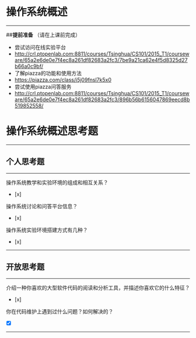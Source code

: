 # 操作系统概述
---

##**提前准备**
（请在上课前完成）

 - 尝试访问在线实验平台
  - http://crl.ptopenlab.com:8811/courses/Tsinghua/CS101/2015_T1/courseware/65a2e6de0e7f4ec8a261df82683a2fc3/7be9a21ca62e4f5d8325d27b66a0c9bf/
 - 了解piazza的功能和使用方法
  - https://piazza.com/class/i5j09fnsl7k5x0
 - 尝试使用piazza问答服务
  - http://crl.ptopenlab.com:8811/courses/Tsinghua/CS101/2015_T1/courseware/65a2e6de0e7f4ec8a261df82683a2fc3/896b56b6156047869eecd8b519852558/

# 操作系统概述思考题
---
## 个人思考题
---

操作系统教学和实验环境的组成和相互关系？
- [x]  

>  

操作系统讨论和问答平台信息？
- [x]  

>  

操作系统实验环境搭建方式有几种？
- [x]  

>  

---

## 开放思考题

---

介绍一种你喜欢的大型软件代码的阅读和分析工具，并描述你喜欢它的什么特征？
- [x]  

>  

你在代码维护上遇到过什么问题？如何解决的？
- [x]  

>


---
